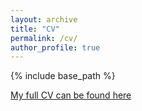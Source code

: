```yaml
---
layout: archive
title: "CV"
permalink: /cv/
author_profile: true
---
```


{% include base_path %}


[My full CV can be found here](https://github.com/s-masif/s-masif.github.io/blob/master/files/CV_Asiful_301023.pdf)

